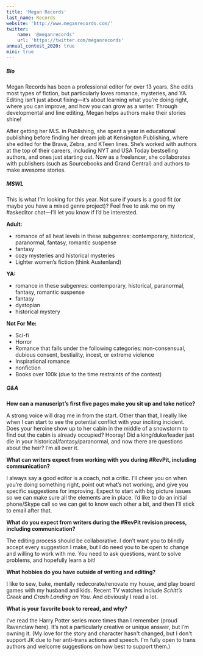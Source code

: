 ```yaml
---
title: 'Megan Records'
last_name: Records
website: 'http://www.meganrecords.com/'
twitter:
    name: '@meganrecords'
    url: 'https://twitter.com/meganrecords'
annual_contest_2020: true
mini: true
---
```


##### Bio

Megan Records has been a professional editor for over 13 years. She edits most types of fiction, but particularly loves romance, mysteries, and YA. Editing isn’t just about fixing—it’s about learning what you’re doing right, where you can improve, and how you can grow as a writer. Through developmental and line editing, Megan helps authors make their stories shine!

After getting her M.S. in Publishing, she spent a year in educational publishing before finding her dream job at Kensington Publishing, where she edited for the Brava, Zebra, and KTeen lines. She’s worked with authors at the top of their careers, including NYT and USA Today bestselling authors, and ones just starting out. Now as a freelancer, she collaborates with publishers (such as Sourcebooks and Grand Central) and authors to make awesome stories.  

##### MSWL

This is what I’m looking for this year. Not sure if yours is a good fit (or maybe you have a mixed genre project)? Feel free to ask me on my #askeditor chat—I’ll let you know if I’d be interested. 

**Adult:**  
 * romance of all heat levels in these subgenres: contemporary, historical, paranormal, fantasy,  romantic suspense
 * fantasy
 * cozy mysteries and historical mysteries  
 * Lighter women’s fiction (think Austenland) 

**YA:**
 * romance in these subgenres: contemporary, historical, paranormal, fantasy,  romantic suspense 
 * fantasy 
 * dystopian
 * historical mystery

**Not For Me:**
 * Sci-fi
 * Horror
 * Romance that falls under the following categories: non-consensual, dubious consent, bestiality, incest, or extreme violence
 * Inspirational romance
 * nonfiction
 * Books over 100k (due to the time restraints of the contest)

##### Q&A

**How can a manuscript’s first five pages make you sit up and take notice?**

A strong voice will drag me in from the start. Other than that, I really like when I can start to see the potential conflict with your inciting incident. Does your heroine show up to her cabin in the middle of a snowstorm to find out the cabin is already occupied? Hooray! Did a king/duke/leader just die in your historical/fantasy/paranormal, and now there are questions about the heir? I’m all over it. 

**What can writers expect from working with you during #RevPit, including communication?**

I always say a good editor is a coach, not a critic. I’ll cheer you on when you’re doing something right, point out what’s not working, and give you specific suggestions for improving.  Expect to start with big picture issues so we can make sure all the elements are in place. I’d like to do an initial phone/Skype call so we can get to know each other a bit, and then I’ll stick to email after that. 

**What do you expect from writers during the #RevPit revision process, including communication?**

The editing process should be collaborative. I don’t want you to blindly accept every suggestion I make, but I do need you to be open to change and willing to work with me. You need to ask questions, want to solve problems, and hopefully learn a bit!
 
**What hobbies do you have outside of writing and editing?**

I like to sew, bake, mentally redecorate/renovate my house, and play board games with my husband and kids. Recent TV watches include _Schitt’s Creek_ and _Crash Landing on You_. And obviously I read a lot. 

**What is your favorite book to reread, and why?**

I’ve read the Harry Potter series more times than I remember (proud Ravenclaw here). It’s not a particularly creative or unique answer, but I’m owning it. (My love for the story and character hasn't changed, but I don't support JK due to her anti-trans actions and speech. I'm fully open to trans authors and welcome suggestions on how best to support them.)